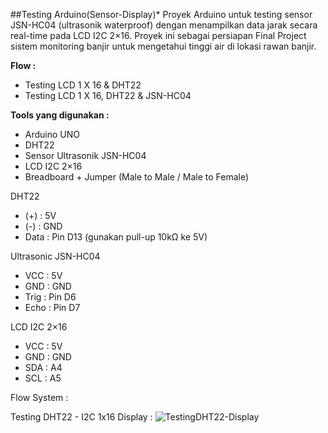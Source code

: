 ##Testing Arduino(Sensor-Display)*
Proyek Arduino untuk testing sensor JSN-HC04 (ultrasonik waterproof) dengan menampilkan data jarak secara real-time pada LCD I2C 2×16. Proyek ini sebagai persiapan Final Project sistem monitoring banjir untuk mengetahui tinggi air di lokasi rawan banjir.

**Flow :**
- Testing LCD 1 X 16 & DHT22
- Testing LCD 1 X 16, DHT22 & JSN-HC04

**Tools yang digunakan :**
- Arduino UNO
- DHT22
- Sensor Ultrasonik JSN-HC04
- LCD I2C 2×16
- Breadboard + Jumper (Male to Male / Male to Female)

DHT22
- (+) : 5V
- (-) : GND
- Data : Pin D13 (gunakan pull-up 10kΩ ke 5V)

Ultrasonic JSN-HC04
- VCC : 5V
- GND : GND
- Trig : Pin D6
- Echo : Pin D7

LCD I2C 2×16
- VCC : 5V
- GND : GND
- SDA : A4
- SCL : A5

Flow System :

Testing DHT22 - I2C 1x16 Display  : 
![TestingDHT22-Display](https://github.com/user-attachments/assets/d9865bc2-97c9-4da0-b22f-ccd48bf701c4)

